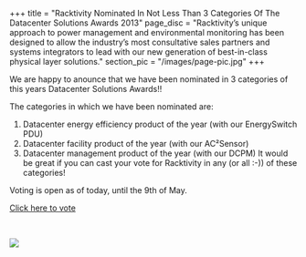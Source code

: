 +++
title = "Racktivity Nominated In Not Less Than 3 Categories Of The Datacenter Solutions Awards 2013"
page_disc = "Racktivity’s unique approach to power management and environmental monitoring has been designed to allow the industry’s most consultative sales partners and systems integrators to lead with our new generation of best-in-class physical layer solutions."
section_pic = "/images/page-pic.jpg"
+++


We are happy to anounce that we have been nominated in 3 categories of this years Datacenter Solutions Awards!!

The categories in which we have been nominated are:

1. Datacenter energy efficiency product of the year (with our EnergySwitch PDU)
2. Datacenter facility product of the year (with our AC²Sensor)
3. Datacenter management product of the year (with our DCPM)
It would be great if you can cast your vote for Racktivity in any (or all :-)) of these categories!

Voting is open as of today, until the 9th of May.

[Click here to vote](http://dcsawards.com/voting)

<br>

![](/images/awardslogo1.png)
